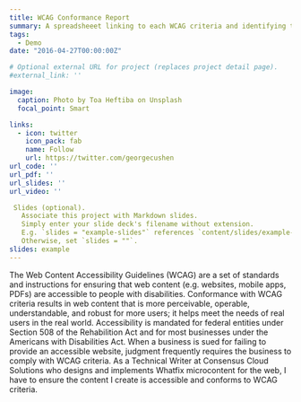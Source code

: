 ```yaml
---
title: WCAG Conformance Report
summary: A spreadsheeet linking to each WCAG criteria and identifying the level of compliance for each type of existing Whatfix content, with notes on specific compliance concerns
tags:
  - Demo
date: "2016-04-27T00:00:00Z"

# Optional external URL for project (replaces project detail page).
#external_link: ''

image:
  caption: Photo by Toa Heftiba on Unsplash
  focal_point: Smart

links:
  - icon: twitter
    icon_pack: fab
    name: Follow
    url: https://twitter.com/georgecushen
url_code: ''
url_pdf: ''
url_slides: ''
url_video: ''

 Slides (optional).
   Associate this project with Markdown slides.
   Simply enter your slide deck's filename without extension.
   E.g. `slides = "example-slides"` references `content/slides/example-slides.md`.
   Otherwise, set `slides = ""`.
slides: example
---
```


The Web Content Accessibility Guidelines (WCAG) are a set of standards and instructions for ensuring that web content (e.g. websites, mobile apps, PDFs) are accessible to people with disabilities. Conformance with WCAG criteria results in web content that is more perceivable, operable, understandable, and robust for more users; it helps meet the needs of real users in the real world. Accessibility is mandated for federal entities under Section 508 of the Rehabilition Act and for most businesses under the Americans with Disabilities Act. When a business is sued for failing to provide an accessible website, judgment frequently requires the business to comply with WCAG criteria. As a Technical Writer at Consensus Cloud Solutions who designs and implements Whatfix microcontent for the web, I have to ensure the content I create is accessible and conforms to WCAG criteria. 
